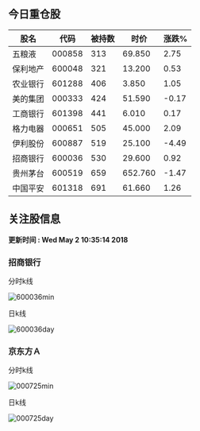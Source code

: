 
## 今日重仓股 

|股名|代码|被持数|时价|涨跌%|
|---|---|---|---|---|
|五粮液|000858|313|69.850|2.75|
|保利地产|600048|321|13.200|0.53|
|农业银行|601288|406|3.850|1.05|
|美的集团|000333|424|51.590|-0.17|
|工商银行|601398|441|6.010|0.17|
|格力电器|000651|505|45.000|2.09|
|伊利股份|600887|519|25.100|-4.49|
|招商银行|600036|530|29.600|0.92|
|贵州茅台|600519|659|652.760|-1.47|
|中国平安|601318|691|61.660|1.26|

## 关注股信息
**更新时间 : Wed May  2 10:35:14 2018**
### 招商银行 
分时k线

![600036min](http://image.sinajs.cn/newchart/min/n/sh600036.gif)

日k线

![600036day](http://image.sinajs.cn/newchart/daily/n/sh600036.gif)

### 京东方Ａ 
分时k线

![000725min](http://image.sinajs.cn/newchart/min/n/sz000725.gif)

日k线

![000725day](http://image.sinajs.cn/newchart/daily/n/sz000725.gif)
